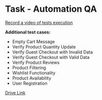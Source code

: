 # Task - Automation QA


 [Record a video of tests execution](https://drive.google.com/file/d/1XORF8FfZO79U8J793-f6VmHg7ttaAS6Z/view?usp=drive_link)

**Additional test cases:**
- Empty Cart Message
- Verify Product Quantity Update
- Verify Guest Checkout with Invalid Data
- Verify Guest Checkout with Valid Data
- Verify Product Reviews
- Product Filtering
- Wishlist Functionality
- Product Availability
- User Registration

[Drive Link](https://drive.google.com/drive/folders/13UZawydTMMZOF9vt1aNIafOWdmO0aCHM?usp=drive_link)